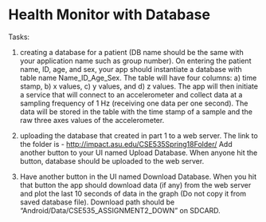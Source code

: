 # Health Monitor with Database

Tasks:
1. creating a database for a patient (DB name should be the same with your application name such as group number). On entering the patient name, ID, age, and sex, your app should instantiate a database with table name Name_ID_Age_Sex. The table will have four columns: a) time stamp, b) x values, c) y values, and d) z values. The app will then initiate a service that will connect to an accelerometer and collect data at a sampling frequency of 1 Hz (receiving one data per one second). The data will be stored in the table with the time stamp of a sample and the raw three axes values of the accelerometer. 

2. uploading the database that created in part 1 to a web server. The link to the folder is - http://impact.asu.edu/CSE535Spring18Folder/
Add another button to your UI named Upload Database. When anyone hit the button, database should be uploaded to the web server.

3. Have another button in the UI named Download Database. When you hit that button the app should download data (if any) from the web server and plot the last 10 seconds of data in the graph (Do not copy it from saved database file). Download path should be “Android/Data/CSE535_ASSIGNMENT2_DOWN” on SDCARD.
